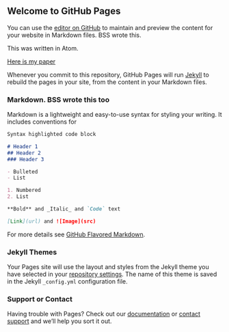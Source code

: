 ## Welcome to GitHub Pages

You can use the [editor on GitHub](https://github.com/balsher-sidhu/example-github-pages-repo2/edit/master/README.md) to maintain and preview the content for your website in Markdown files. BSS wrote this.

This was written in Atom.

[Here is my paper](https://www.sciencedirect.com/science/article/abs/pii/S0305750X19304851 "WD paper")

Whenever you commit to this repository, GitHub Pages will run [Jekyll](https://jekyllrb.com/) to rebuild the pages in your site, from the content in your Markdown files.

### Markdown. BSS wrote this too

Markdown is a lightweight and easy-to-use syntax for styling your writing. It includes conventions for

```markdown
Syntax highlighted code block

# Header 1
## Header 2
### Header 3

- Bulleted
- List

1. Numbered
2. List

**Bold** and _Italic_ and `Code` text

[Link](url) and ![Image](src)
```

For more details see [GitHub Flavored Markdown](https://guides.github.com/features/mastering-markdown/).

### Jekyll Themes

Your Pages site will use the layout and styles from the Jekyll theme you have selected in your [repository settings](https://github.com/balsher-sidhu/example-github-pages-repo2/settings). The name of this theme is saved in the Jekyll `_config.yml` configuration file.

### Support or Contact

Having trouble with Pages? Check out our [documentation](https://help.github.com/categories/github-pages-basics/) or [contact support](https://github.com/contact) and we’ll help you sort it out.
